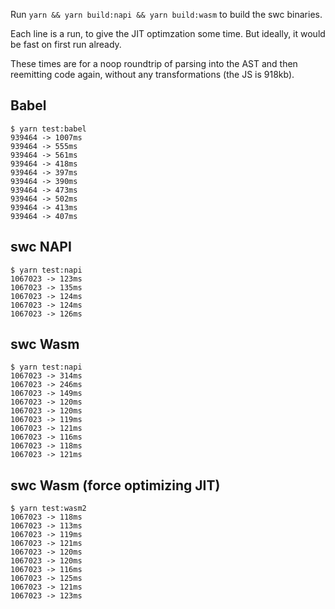 Run `yarn && yarn build:napi && yarn build:wasm` to build the swc binaries.

Each line is a run, to give the JIT optimzation some time. But ideally, it would be fast on first run already.

These times are for a noop roundtrip of parsing into the AST and then reemitting code again, without any transformations (the JS is 918kb).

## Babel

```
$ yarn test:babel
939464 -> 1007ms
939464 -> 555ms
939464 -> 561ms
939464 -> 418ms
939464 -> 397ms
939464 -> 390ms
939464 -> 473ms
939464 -> 502ms
939464 -> 413ms
939464 -> 407ms
```

## swc NAPI

```
$ yarn test:napi
1067023 -> 123ms
1067023 -> 135ms
1067023 -> 124ms
1067023 -> 124ms
1067023 -> 126ms
```

## swc Wasm

```
$ yarn test:napi
1067023 -> 314ms
1067023 -> 246ms
1067023 -> 149ms
1067023 -> 120ms
1067023 -> 120ms
1067023 -> 119ms
1067023 -> 121ms
1067023 -> 116ms
1067023 -> 118ms
1067023 -> 121ms
```

## swc Wasm (force optimizing JIT)

```
$ yarn test:wasm2
1067023 -> 118ms
1067023 -> 113ms
1067023 -> 119ms
1067023 -> 121ms
1067023 -> 120ms
1067023 -> 120ms
1067023 -> 116ms
1067023 -> 125ms
1067023 -> 121ms
1067023 -> 123ms
```
